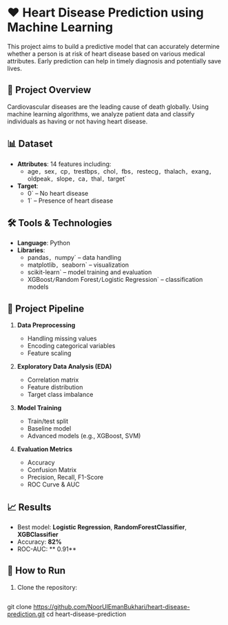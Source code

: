 # ❤️ Heart Disease Prediction using Machine Learning

This project aims to build a predictive model that can accurately determine whether a person is at risk of heart disease based on various medical attributes. Early prediction can help in timely diagnosis and potentially save lives.

## 📁 Project Overview

Cardiovascular diseases are the leading cause of death globally. Using machine learning algorithms, we analyze patient data and classify individuals as having or not having heart disease.

## 📊 Dataset

- **Attributes**: 14 features including:
  - age`, `sex`, `cp`, `trestbps`, `chol`, `fbs`, `restecg`, `thalach`, `exang`, `oldpeak`, `slope`, `ca`, `thal`, `target`
- **Target**:
  - 0` – No heart disease
  - 1` – Presence of heart disease

## 🛠️ Tools & Technologies

- **Language**: Python
- **Libraries**:
  - pandas`, `numpy` – data handling
  - matplotlib`, `seaborn` – visualization
  - scikit-learn` – model training and evaluation
  - XGBoost` / `Random Forest` / `Logistic Regression` – classification models

## 🚀 Project Pipeline

1. **Data Preprocessing**
   - Handling missing values
   - Encoding categorical variables
   - Feature scaling

2. **Exploratory Data Analysis (EDA)**
   - Correlation matrix
   - Feature distribution
   - Target class imbalance

3. **Model Training**
   - Train/test split
   - Baseline model
   - Advanced models (e.g., XGBoost, SVM)

4. **Evaluation Metrics**
   - Accuracy
   - Confusion Matrix
   - Precision, Recall, F1-Score
   - ROC Curve & AUC


## 📈 Results

- Best model: **Logistic Regression**, **RandomForestClassifier**, **XGBClassifier**
- Accuracy: **82%**
- ROC-AUC: ** 0.91**

## 📌 How to Run

1. Clone the repository:
   ```bash
 git clone https://github.com/NoorUlEmanBukhari/heart-disease-prediction.git
 cd heart-disease-prediction

